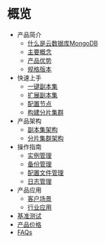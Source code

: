 # 概览


* 产品简介
    * [什么是云数据库MongoDB](/udb-mongodb/product/concept)
    * [主要概念](/udb-mongodb/product/terminology)
    * [产品优势](/udb-mongodb/product/superiority)
    * [规格版本](/udb-mongodb/product/version)
* 快速上手
    * [一键副本集](/udb-mongodb/quick/replicaset)
    * [扩展副本集](/udb-mongodb/quick/ex-replicaset)
    * [配置节点](/udb-mongodb/quick/config)
    * [构建分片集群](/udb-mongodb/quick/cluster)
* 产品架构
    * [副本集架构](/udb-mongodb/architecture/replicaset)
    * [分片集群架构](/udb-mongodb/architecture/cluster)
* 操作指南
    * [实例管理](/udb-mongodb/guide/instance)
    * [备份管理](/udb-mongodb/guide/backup)
    * [配置文件管理](/udb-mongodb/guide/config)
    * [日志管理](/udb-mongodb/guide/log)
* 产品应用
    * [客户场景](/udb-mongodb/use/user)
    * [行业应用](/udb-mongodb/use/industry)
* [基准测试](/udb-mongodb/test)
* [产品价格](/udb-mongodb/price)
* [FAQs](/udb-mongodb/faqs)
